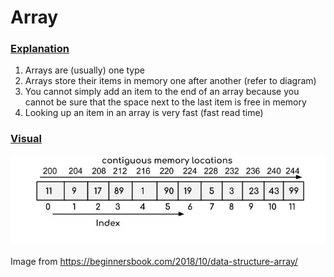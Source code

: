 # Array

### <ins>Explanation</ins>

1) Arrays are (usually) one type
2) Arrays store their items in memory one after another (refer to diagram)
3) You cannot simply add an item to the end of an array because you cannot be sure that the space next to the last item is free in memory
4) Looking up an item in an array is very fast (fast read time)

### <ins>Visual</ins>
![Array](array.jpg)

Image from https://beginnersbook.com/2018/10/data-structure-array/
